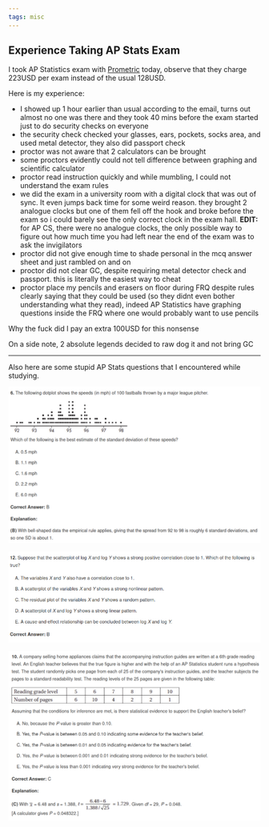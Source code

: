 ```yaml
---
tags: misc
---
```


## Experience Taking AP Stats Exam

I took AP Statistics exam with [Prometric](https://www.prometric.com/CBAPSG) today, observe that they charge 223USD per exam instead of the usual 128USD.

Here is my experience:

- I showed up 1 hour earlier than usual according to the email, turns out almost no one was there and they took 40 mins before the exam started just to do security checks on everyone
- the security check checked your glasses, ears, pockets, socks area, and used metal detector, they also did passport check
- proctor was not aware that 2 calculators can be brought
- some proctors evidently could not tell difference between graphing and scientific calculator
- proctor read instruction quickly and while mumbling, I could not understand the exam rules
- we did the exam in a university room with a digital clock that was out of sync. It even jumps back time for some weird reason. they brought 2 analogue clocks but one of them fell off the hook and broke before the exam so i could barely see the only correct clock in the exam hall. **EDIT:** for AP CS, there were no analogue clocks, the only possible way to figure out how much time you had left near the end of the exam was to ask the invigilators
- proctor did not give enough time to shade personal in the mcq answer sheet and just rambled on and on
- proctor did not clear GC, despite requiring metal detector check and passport. this is literally the easiest way to cheat
- proctor place my pencils and erasers on floor during FRQ despite rules clearly saying that they could be used (so they didnt even bother understanding what they read), indeed AP Statistics have graphing questions inside the FRQ where one would probably want to use pencils

Why the fuck did I pay an extra 100USD for this nonsense

On a side note, 2 absolute legends decided to raw dog it and not bring GC

<hr>

Also here are some stupid AP Stats questions that I encountered while studying.

![ ](/media/ap1.png)

![ ](/media/ap2.png)

![ ](/media/ap3.png)



